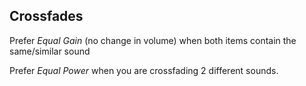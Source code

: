 
## Crossfades
Prefer *Equal Gain* (no change in volume) when both items contain the same/similar sound

Prefer *Equal Power* when you are crossfading 2 different sounds.